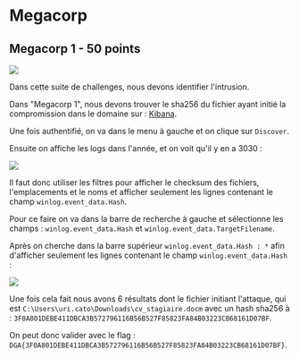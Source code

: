 # Megacorp

## Megacorp 1 - 50 points

![](https://i.imgur.com/pnsTDHh.png)

Dans cette suite de challenges, nous devons identifier l'intrusion.

Dans "Megacorp 1", nous devons trouver le sha256 du fichier ayant initié la compromission dans le domaine sur : [Kibana](http://kibana-tuazhu.inst.malicecyber.com/).

Une fois authentifié, on va dans le menu à gauche et on clique sur ``Discover``.

Ensuite on affiche les logs dans l'année, et on voit qu'il y en a 3030 :

![](https://i.imgur.com/TpUBupY.png)

Il faut donc utiliser les filtres pour afficher le checksum des fichiers, l'emplacements et le noms et afficher seulement les lignes contenant le champ `winlog.event_data.Hash`.

Pour ce faire on va dans la barre de recherche à gauche et sélectionne les champs : `winlog.event_data.Hash` et `winlog.event_data.TargetFilename`.

Après on cherche dans la barre supérieur `winlog.event_data.Hash : *` afin d'afficher seulement les lignes contenant le champ `winlog.event_data.Hash` :

 ![](https://i.imgur.com/PiNUNFt.png)

Une fois cela fait nous avons 6 résultats dont le fichier initiant l'attaque, qui est `C:\Users\uri.cato\Downloads\cv_stagiaire.docm` avec un hash sha256 à : `3F0A801DEBE411DBCA3B572796116B56B527F85823FA84B03223CB68161D07BF`.

On peut donc valider avec le flag : `DGA{3F0A801DEBE411DBCA3B572796116B56B527F85823FA84B03223CB68161D07BF}`.
